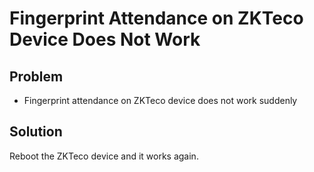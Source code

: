 # Fingerprint Attendance on ZKTeco Device Does Not Work

## Problem
* Fingerprint attendance on ZKTeco device does not work suddenly

## Solution
Reboot the ZKTeco device and it works again.
